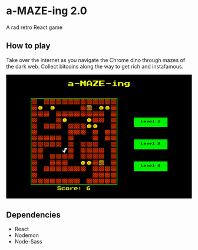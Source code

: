 # a-MAZE-ing 2.0
A rad retro React game

## How to play

Take over the internet as you navigate the Chrome dino through mazes of the dark web. Collect bitcoins along the way to get rich and instafamous.

![level 2](https://github.com/Monique-K/aMAZEing-2.0/blob/master/amazeing-2.0/src/images/level2.png)

## Dependencies
- React
- Nodemon
- Node-Sass
